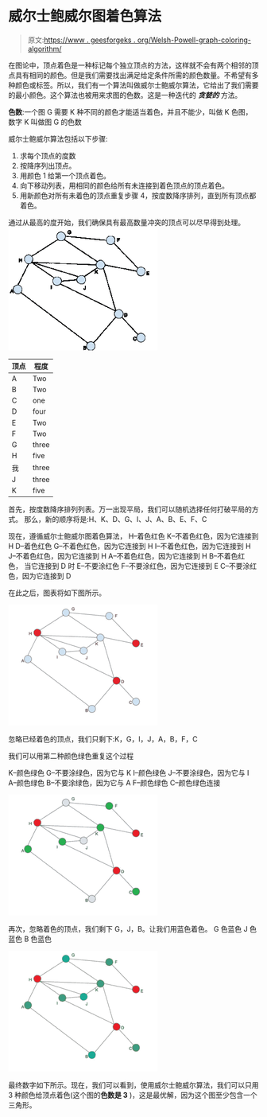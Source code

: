 # 威尔士鲍威尔图着色算法

> 原文:[https://www . geesforgeks . org/Welsh-Powell-graph-coloring-algorithm/](https://www.geeksforgeeks.org/welsh-powell-graph-colouring-algorithm/)

在图论中，顶点着色是一种标记每个独立顶点的方法，这样就不会有两个相邻的顶点具有相同的颜色。但是我们需要找出满足给定条件所需的颜色数量。不希望有多种颜色或标签。所以，我们有一个算法叫做威尔士鲍威尔算法，它给出了我们需要的最小颜色。这个算法也被用来求图的色数。这是一种迭代的 ***贪婪的*** 方法。

**色数**:一个图 G 需要 K 种不同的颜色才能适当着色，并且不能少，叫做 K 色图，数字 K 叫做图 G 的色数

威尔士鲍威尔算法包括以下步骤:

1.  求每个顶点的度数
2.  按降序列出顶点。
3.  用颜色 1 给第一个顶点着色。
4.  向下移动列表，用相同的颜色给所有未连接到着色顶点的顶点着色。
5.  用新颜色对所有未着色的顶点重复步骤 4，按度数降序排列，直到所有顶点都着色。

通过从最高的度开始，我们确保具有最高数量冲突的顶点可以尽早得到处理。
![](img/bff5bd54113428cde522f8c69c042935.png)

| 顶点 | 程度 |
| --- | --- |
| A | Two |
| B | Two |
| C | one |
| D | four |
| E | Two |
| F | Two |
| G | three |
| H | five |
| 我 | three |
| J | three |
| K | five |

首先，按度数降序排列列表。万一出现平局，我们可以随机选择任何打破平局的方式。
那么，新的顺序将是:H、K、D、G、I、J、A、B、E、F、C

现在，遵循威尔士鲍威尔图着色算法，
H–着色红色
K–不着色红色，因为它连接到 H
D–着色红色
G–不着色红色，因为它连接到 H
I–不着色红色，因为它连接到 H
J–不着色红色，因为它连接到 H
A–不着色红色，因为它连接到 H
B–不着色红色， 当它连接到 D 时
E–不要涂红色
F–不要涂红色，因为它连接到 E
C–不要涂红色，因为它连接到 D

在此之后，图表将如下图所示。

![](img/3c9a5b2eb26d3d5705a3700cc7f56ab6.png)

忽略已经着色的顶点，我们只剩下:K，G，I，J，A，B，F，C

我们可以用第二种颜色绿色重复这个过程

K–颜色绿色
G–不要涂绿色，因为它与 K
I–颜色绿色
J–不要涂绿色，因为它与 I
A–颜色绿色
B–不要涂绿色，因为它与 A
F–颜色绿色
C–颜色绿色连接

![](img/c02ef9b8e1e9f5b50883bd8bccdfe3c0.png)

再次，忽略着色的顶点，我们剩下 G，J，B。让我们用蓝色着色。
G 色蓝色
J 色蓝色
B 色蓝色

![](img/4da2af54c3bddebc7152a2d35d1bf911.png)

最终数字如下所示。现在，我们可以看到，使用威尔士鲍威尔算法，我们可以只用 3 种颜色给顶点着色(这个图的**色数是 3** )，这是最优解，因为这个图至少包含一个三角形。
